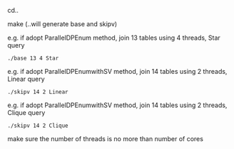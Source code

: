 cd..

make (..will generate base and skipv)

e.g. if adopt ParallelDPEnum method, join 13 tables using 4 threads, Star query

	./base 13 4 Star
e.g. if adopt ParallelDPEnumwithSV method, join 14 tables using 2 threads, Linear query

	./skipv 14 2 Linear
e.g. if adopt ParallelDPEnumwithSV method, join 14 tables using 2 threads, Clique query

	./skipv 14 2 Clique
	
make sure the number of threads is no more than number of cores 
